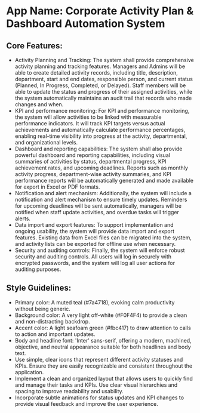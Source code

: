 # **App Name**: Corporate Activity Plan & Dashboard Automation System

## Core Features:

- Activity Planning and Tracking: The system shall provide comprehensive activity planning and tracking features. Managers and Admins will be able to create detailed activity records, including title, description, department, start and end dates, responsible person, and current status (Planned, In Progress, Completed, or Delayed). Staff members will be able to update the status and progress of their assigned activities, while the system automatically maintains an audit trail that records who made changes and when.
- KPI and performance monitoring: For KPI and performance monitoring, the system will allow activities to be linked with measurable performance indicators. It will track KPI targets versus actual achievements and automatically calculate performance percentages, enabling real-time visibility into progress at the activity, departmental, and organizational levels.
- Dashboard and reporting capabilities: The system shall also provide powerful dashboard and reporting capabilities, including visual summaries of activities by status, departmental progress, KPI achievement rates, and upcoming deadlines. Reports such as monthly activity progress, department-wise activity summaries, and KPI performance reports will be automatically generated and made available for export in Excel or PDF formats.
- Notification and alert mechanism: Additionally, the system will include a notification and alert mechanism to ensure timely updates. Reminders for upcoming deadlines will be sent automatically, managers will be notified when staff update activities, and overdue tasks will trigger alerts.
- Data import and export features: To support implementation and ongoing usability, the system will provide data import and export features. Existing data from Excel files can be migrated into the system, and activity lists can be exported for offline use when necessary.
- Security and auditing controls: Finally, the system will enforce robust security and auditing controls. All users will log in securely with encrypted passwords, and the system will log all user actions for auditing purposes.

## Style Guidelines:

- Primary color: A muted teal (#7a4718), evoking calm productivity without being generic.
- Background color: A very light off-white (#F0F4F4) to provide a clean and non-distracting backdrop.
- Accent color: A light seafoam green (#fbc417) to draw attention to calls to action and important updates.
- Body and headline font: 'Inter' sans-serif, offering a modern, machined, objective, and neutral appearance suitable for both headlines and body text.
- Use simple, clear icons that represent different activity statuses and KPIs. Ensure they are easily recognizable and consistent throughout the application.
- Implement a clean and organized layout that allows users to quickly find and manage their tasks and KPIs. Use clear visual hierarchies and spacing to improve readability and usability.
- Incorporate subtle animations for status updates and KPI changes to provide visual feedback and improve the user experience.
